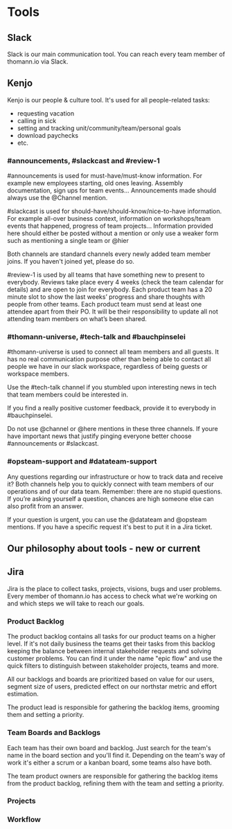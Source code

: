 # Tools 

## Slack 

Slack is our main communication tool. You can reach every team member of thomann.io via Slack.

## Kenjo

Kenjo is our people & culture tool. It's used for all people-related tasks:
- requesting vacation
- calling in sick
- setting and tracking unit/community/team/personal goals
- download paychecks
- etc.

### #announcements, #slackcast and #review-1

#announcements is used for must-have/must-know information. For example new employees starting, old ones leaving. Assembly documentation, sign ups for team events... Announcements made should always use the @Channel mention.

#slackcast is used for should-have/should-know/nice-to-have information. For example all-over business context, information on workshops/team events that happened, progress of team projects... Information provided here should either be posted without a mention or only use a weaker form such as mentioning a single team or @hier

Both channels are standard channels every newly added team member joins. If you haven't joined yet, please do so.

#review-1 is used by all teams that have something new to present to everybody. Reviews take place every 4 weeks (check the team calendar for details) and are open to join for everybody. Each product team has a 20 minute slot to show the last weeks’ progress and share thoughts with people from other teams. Each product team must send at least one attendee apart from their PO. It will be their responsibility to update all not attending team members on what’s been shared.

### #thomann-universe, #tech-talk and #bauchpinselei

#thomann-universe is used to connect all team members and all guests. It has no real communication purpose other than being able to contact all people we have in our slack workspace, regardless of being guests or workspace members.

Use the #tech-talk channel if you stumbled upon interesting news in tech that team members could be interested in.

If you find a really positive customer feedback, provide it to everybody in #bauchpinselei.

Do not use @channel or @here mentions in these three channels. If youre have important news that justify pinging everyone better choose #announcements or #slackcast.

### #opsteam-support and #datateam-support

Any questions regarding our infrastructure or how to track data and receive it? Both channels help you to quickly connect with team members of our operations and of our data team. Remember: there are no stupid questions. If you’re asking yourself a question, chances are high someone else can also profit from an answer.

If your question is urgent, you can use the @datateam and @opsteam mentions. If you have a specific request it's best to put it in a Jira ticket.

## Our philosophy about tools - new or current

## Jira

Jira is the place to collect tasks, projects, visions, bugs and user problems. Every member of thomann.io has access to check what we're working on and which steps we will take to reach our goals.

### Product Backlog

The product backlog contains all tasks for our product teams on a higher level. If it's not daily business the teams get their tasks from this backlog keeping the balance between internal stakeholder requests and solving customer problems. You can find it under the name "epic flow" and use the quick filters to distinguish between stakeholder projects, teams and more.

All our backlogs and boards are prioritized based on value for our users, segment size of users, predicted effect on our northstar metric and effort estimation.

The product lead is responsible for gathering the backlog items, grooming them and setting a priority.

### Team Boards and Backlogs

Each team has their own board and backlog. Just search for the team's name in the board section and you'll find it. Depending on the team's way of work it's either a scrum or a kanban board, some teams also have both.

The team product owners are responsible for gathering the backlog items from the product backlog, refining them with the team and setting a priority.

### Projects

### Workflow
